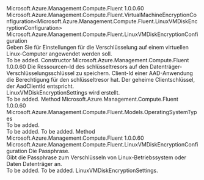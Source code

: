 <Type Name="LinuxVMDiskEncryptionConfiguration" FullName="Microsoft.Azure.Management.Compute.Fluent.LinuxVMDiskEncryptionConfiguration">
  <TypeSignature Language="C#" Value="public sealed class LinuxVMDiskEncryptionConfiguration : Microsoft.Azure.Management.Compute.Fluent.VirtualMachineEncryptionConfiguration&lt;Microsoft.Azure.Management.Compute.Fluent.LinuxVMDiskEncryptionConfiguration&gt;" />
  <TypeSignature Language="ILAsm" Value=".class public auto ansi sealed beforefieldinit LinuxVMDiskEncryptionConfiguration extends Microsoft.Azure.Management.Compute.Fluent.VirtualMachineEncryptionConfiguration`1&lt;class Microsoft.Azure.Management.Compute.Fluent.LinuxVMDiskEncryptionConfiguration&gt;" />
  <TypeSignature Language="DocId" Value="T:Microsoft.Azure.Management.Compute.Fluent.LinuxVMDiskEncryptionConfiguration" />
  <TypeSignature Language="VB.NET" Value="Public NotInheritable Class LinuxVMDiskEncryptionConfiguration&#xA;Inherits VirtualMachineEncryptionConfiguration(Of LinuxVMDiskEncryptionConfiguration)" />
  <TypeSignature Language="F#" Value="type LinuxVMDiskEncryptionConfiguration = class&#xA;    inherit VirtualMachineEncryptionConfiguration&lt;LinuxVMDiskEncryptionConfiguration&gt;" />
  <AssemblyInfo>
    <AssemblyName>Microsoft.Azure.Management.Compute.Fluent</AssemblyName>
    <AssemblyVersion>1.0.0.60</AssemblyVersion>
  </AssemblyInfo>
  <Base>
    <BaseTypeName>Microsoft.Azure.Management.Compute.Fluent.VirtualMachineEncryptionConfiguration&lt;Microsoft.Azure.Management.Compute.Fluent.LinuxVMDiskEncryptionConfiguration&gt;</BaseTypeName>
    <BaseTypeArguments>
      <BaseTypeArgument TypeParamName="T">Microsoft.Azure.Management.Compute.Fluent.LinuxVMDiskEncryptionConfiguration</BaseTypeArgument>
    </BaseTypeArguments>
  </Base>
  <Interfaces />
  <Docs>
    <summary>
             Geben Sie für Einstellungen für die Verschlüsselung auf einem virtuellen Linux-Computer angewendet werden soll.
             </summary>
    <remarks>To be added.</remarks>
  </Docs>
  <Members>
    <Member MemberName=".ctor">
      <MemberSignature Language="C#" Value="public LinuxVMDiskEncryptionConfiguration (string keyVaultId, string aadClientId, string aadSecret);" />
      <MemberSignature Language="ILAsm" Value=".method public hidebysig specialname rtspecialname instance void .ctor(string keyVaultId, string aadClientId, string aadSecret) cil managed" />
      <MemberSignature Language="DocId" Value="M:Microsoft.Azure.Management.Compute.Fluent.LinuxVMDiskEncryptionConfiguration.#ctor(System.String,System.String,System.String)" />
      <MemberSignature Language="VB.NET" Value="Public Sub New (keyVaultId As String, aadClientId As String, aadSecret As String)" />
      <MemberSignature Language="F#" Value="new Microsoft.Azure.Management.Compute.Fluent.LinuxVMDiskEncryptionConfiguration : string * string * string -&gt; Microsoft.Azure.Management.Compute.Fluent.LinuxVMDiskEncryptionConfiguration" Usage="new Microsoft.Azure.Management.Compute.Fluent.LinuxVMDiskEncryptionConfiguration (keyVaultId, aadClientId, aadSecret)" />
      <MemberType>Constructor</MemberType>
      <AssemblyInfo>
        <AssemblyName>Microsoft.Azure.Management.Compute.Fluent</AssemblyName>
        <AssemblyVersion>1.0.0.60</AssemblyVersion>
      </AssemblyInfo>
      <Parameters>
        <Parameter Name="keyVaultId" Type="System.String" />
        <Parameter Name="aadClientId" Type="System.String" />
        <Parameter Name="aadSecret" Type="System.String" />
      </Parameters>
      <Docs>
        <param name="keyVaultId">Die Ressourcen-Id des schlüsseltresors auf den Datenträger-Verschlüsselungsschlüssel zu speichern.</param>
        <param name="aadClientId">Client-Id einer AAD-Anwendung die Berechtigung für den schlüsseltresor hat.</param>
        <param name="aadSecret">Der geheime Clientschlüssel, der AadClientId entspricht.</param>
        <summary>
             LinuxVMDiskEncryptionSettings wird erstellt.
             </summary>
        <remarks>To be added.</remarks>
      </Docs>
    </Member>
    <Member MemberName="OsType">
      <MemberSignature Language="C#" Value="public override Microsoft.Azure.Management.Compute.Fluent.Models.OperatingSystemTypes OsType ();" />
      <MemberSignature Language="ILAsm" Value=".method public hidebysig virtual instance valuetype Microsoft.Azure.Management.Compute.Fluent.Models.OperatingSystemTypes OsType() cil managed" />
      <MemberSignature Language="DocId" Value="M:Microsoft.Azure.Management.Compute.Fluent.LinuxVMDiskEncryptionConfiguration.OsType" />
      <MemberSignature Language="VB.NET" Value="Public Overrides Function OsType () As OperatingSystemTypes" />
      <MemberSignature Language="F#" Value="override this.OsType : unit -&gt; Microsoft.Azure.Management.Compute.Fluent.Models.OperatingSystemTypes" Usage="linuxVMDiskEncryptionConfiguration.OsType " />
      <MemberType>Method</MemberType>
      <AssemblyInfo>
        <AssemblyName>Microsoft.Azure.Management.Compute.Fluent</AssemblyName>
        <AssemblyVersion>1.0.0.60</AssemblyVersion>
      </AssemblyInfo>
      <ReturnValue>
        <ReturnType>Microsoft.Azure.Management.Compute.Fluent.Models.OperatingSystemTypes</ReturnType>
      </ReturnValue>
      <Parameters />
      <Docs>
        <summary>To be added.</summary>
        <returns>To be added.</returns>
        <remarks>To be added.</remarks>
      </Docs>
    </Member>
    <Member MemberName="WithPassPhrase">
      <MemberSignature Language="C#" Value="public Microsoft.Azure.Management.Compute.Fluent.LinuxVMDiskEncryptionConfiguration WithPassPhrase (string passPhrase);" />
      <MemberSignature Language="ILAsm" Value=".method public hidebysig instance class Microsoft.Azure.Management.Compute.Fluent.LinuxVMDiskEncryptionConfiguration WithPassPhrase(string passPhrase) cil managed" />
      <MemberSignature Language="DocId" Value="M:Microsoft.Azure.Management.Compute.Fluent.LinuxVMDiskEncryptionConfiguration.WithPassPhrase(System.String)" />
      <MemberSignature Language="VB.NET" Value="Public Function WithPassPhrase (passPhrase As String) As LinuxVMDiskEncryptionConfiguration" />
      <MemberSignature Language="F#" Value="member this.WithPassPhrase : string -&gt; Microsoft.Azure.Management.Compute.Fluent.LinuxVMDiskEncryptionConfiguration" Usage="linuxVMDiskEncryptionConfiguration.WithPassPhrase passPhrase" />
      <MemberType>Method</MemberType>
      <AssemblyInfo>
        <AssemblyName>Microsoft.Azure.Management.Compute.Fluent</AssemblyName>
        <AssemblyVersion>1.0.0.60</AssemblyVersion>
      </AssemblyInfo>
      <ReturnValue>
        <ReturnType>Microsoft.Azure.Management.Compute.Fluent.LinuxVMDiskEncryptionConfiguration</ReturnType>
      </ReturnValue>
      <Parameters>
        <Parameter Name="passPhrase" Type="System.String" />
      </Parameters>
      <Docs>
        <param name="passPhrase">Die Passphrase.</param>
        <summary>
             Gibt die Passphrase zum Verschlüsseln von Linux-Betriebssystem oder Daten Datenträger an.
             </summary>
        <returns>To be added.</returns>
        <remarks>To be added.</remarks>
        <return>LinuxVMDiskEncryptionSettings.</return>
      </Docs>
    </Member>
  </Members>
</Type>